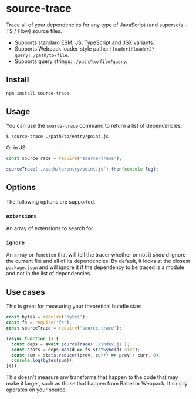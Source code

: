 # source-trace

Trace all of your dependencies for any type of JavaScript (and supersets - TS / Flow) source files.

* Supports standard ESM, JS, TypeScript and JSX variants.
* Supports Webpack loader-style paths: `!loader1!loader2?query!./path/to/file`.
* Supports query strings: `./path/to/file?query`.

## Install

```sh
npm install source-trace
```

## Usage

You can use the `source-trace` command to return a list of dependencies.

```sh
$ source-trace ./path/to/entry/point.js
```

Or in JS:

```js
const sourceTrace = require('source-trace');

sourceTrace('./path/to/entry/point.js').then(console.log);
```

## Options

The following options are supported.

### `extensions`

An array of extensions to search for.

### `ignore`

An `array` or `function` that will tell the tracer whether or not it should ignore the current file and all of its dependencies. By default, it looks at the closest `package.json` and will ignore it if the dependency to be traced is a module and not in the list of dependencies.

## Use cases

This is great for measuring your theoretical bundle size:

```js
const bytes = require('bytes');
const fs = require('fs');
const sourceTrace = require('source-trace');

(async function () {
  const deps = await sourceTrace('./index.js');
  const stats = deps.map(d => fs.statSync(d).size);
  const sum = stats.reduce((prev, curr) => prev + curr, 0);
  console.log(bytes(sum));
}());
```

This doesn't measure any transforms that happen to the code that may make it larger, such as those that happen from Babel or Webpack. It simply operates on your source.
